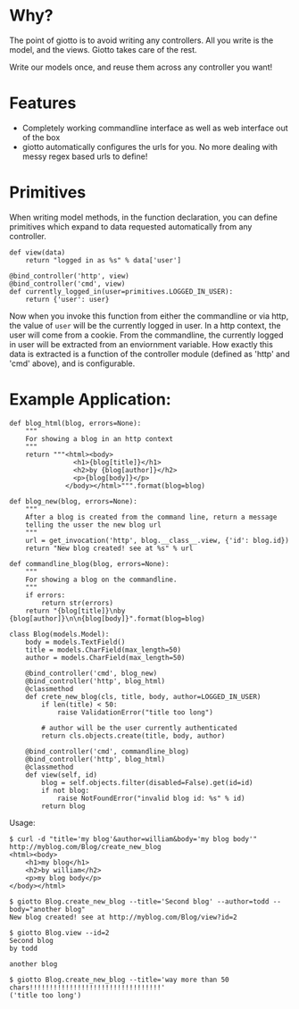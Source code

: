Why?
====

The point of giotto is to avoid writing any controllers. All you write is the
model, and the views. Giotto takes care of the rest.

Write our models once, and reuse them across any controller you want!

Features
========

* Completely working commandline interface as well as web interface out of the box
* giotto automatically configures the urls for you. No more dealing with messy regex
based urls to define!

Primitives
==========

When writing model methods, in the function declaration, you can define primitives
which expand to data requested automatically from any controller.

    def view(data)
        return "logged in as %s" % data['user']

    @bind_controller('http', view)
    @bind_controller('cmd', view)
    def currently_logged_in(user=primitives.LOGGED_IN_USER):
        return {'user': user}

Now when you invoke this function from either the commandline or via http, the
value of `user` will be the currently logged in user. In a http context, the user
will come from a cookie. From the commandline, the currently logged in user will
be extracted from an enviornment variable. How exactly this data is extracted is
a function of the controller module (defined as 'http' and 'cmd' above), and is
configurable.

Example Application:
====================

    def blog_html(blog, errors=None):
        """
        For showing a blog in an http context
        """
        return """<html><body>
                    <h1>{blog[title]}</h1>
                    <h2>by {blog[author]}</h2>
                    <p>{blog[body]}</p>
                  </body></html>""".format(blog=blog)

    def blog_new(blog, errors=None):
        """
        After a blog is created from the command line, return a message
        telling the usser the new blog url 
        """
        url = get_invocation('http', blog.__class__.view, {'id': blog.id})
        return "New blog created! see at %s" % url

    def commandline_blog(blog, errors=None):
        """
        For showing a blog on the commandline.
        """
        if errors:
            return str(errors)
        return "{blog[title]}\nby {blog[author]}\n\n{blog[body]}".format(blog=blog)

    class Blog(models.Model):
        body = models.TextField()
        title = models.CharField(max_length=50)
        author = models.CharField(max_length=50)

        @bind_controller('cmd', blog_new)
        @bind_controller('http', blog_html)
        @classmethod
        def crete_new_blog(cls, title, body, author=LOGGED_IN_USER)
            if len(title) < 50:
                raise ValidationError("title too long")

            # author will be the user currently authenticated
            return cls.objects.create(title, body, author)

        @bind_controller('cmd', commandline_blog)
        @bind_controller('http', blog_html)
        @classmethod
        def view(self, id)
            blog = self.objects.filter(disabled=False).get(id=id)
            if not blog:
                raise NotFoundError("invalid blog id: %s" % id)
            return blog

Usage:

    $ curl -d "title='my blog'&author=william&body='my blog body'" http://myblog.com/Blog/create_new_blog
    <html><body>
        <h1>my blog</h1>
        <h2>by william</h2>
        <p>my blog body</p>
    </body></html>

    $ giotto Blog.create_new_blog --title='Second blog' --author=todd --body="another blog"
    New blog created! see at http://myblog.com/Blog/view?id=2

    $ giotto Blog.view --id=2
    Second blog
    by todd

    another blog

    $ giotto Blog.create_new_blog --title='way more than 50 chars!!!!!!!!!!!!!!!!!!!!!!!!!!!!!!!!!'
    ('title too long')

    